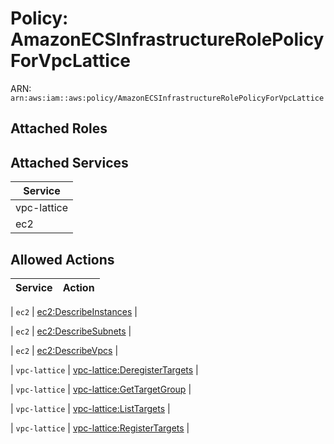 # Policy: AmazonECSInfrastructureRolePolicyForVpcLattice

ARN: `arn:aws:iam::aws:policy/AmazonECSInfrastructureRolePolicyForVpcLattice`

## Attached Roles

## Attached Services

| Service |
|---------|
| vpc-lattice |
| ec2 |

## Allowed Actions

| Service | Action |
|:-------:|--------|

| `ec2` | [ec2:DescribeInstances](../actions.md#ec2:describeinstances) |

| `ec2` | [ec2:DescribeSubnets](../actions.md#ec2:describesubnets) |

| `ec2` | [ec2:DescribeVpcs](../actions.md#ec2:describevpcs) |

| `vpc-lattice` | [vpc-lattice:DeregisterTargets](../actions.md#vpc-lattice:deregistertargets) |

| `vpc-lattice` | [vpc-lattice:GetTargetGroup](../actions.md#vpc-lattice:gettargetgroup) |

| `vpc-lattice` | [vpc-lattice:ListTargets](../actions.md#vpc-lattice:listtargets) |

| `vpc-lattice` | [vpc-lattice:RegisterTargets](../actions.md#vpc-lattice:registertargets) |
